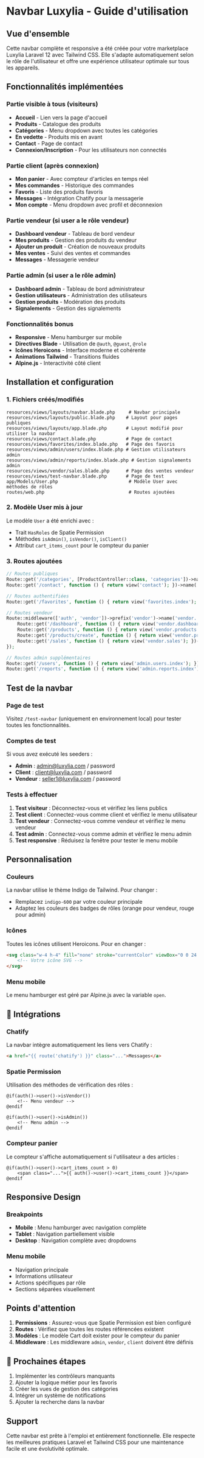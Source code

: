 #  Navbar Luxylia - Guide d'utilisation

##  Vue d'ensemble

Cette navbar complète et responsive a été créée pour votre marketplace Luxylia Laravel 12 avec Tailwind CSS. Elle s'adapte automatiquement selon le rôle de l'utilisateur et offre une expérience utilisateur optimale sur tous les appareils.

##  Fonctionnalités implémentées

###  Partie visible à tous (visiteurs)
-  **Accueil** - Lien vers la page d'accueil
-  **Produits** - Catalogue des produits
-  **Catégories** - Menu dropdown avec toutes les catégories
-  **En vedette** - Produits mis en avant
-  **Contact** - Page de contact
-  **Connexion/Inscription** - Pour les utilisateurs non connectés

###  Partie client (après connexion)
-  **Mon panier** - Avec compteur d'articles en temps réel
-  **Mes commandes** - Historique des commandes
-  **Favoris** - Liste des produits favoris
-  **Messages** - Intégration Chatify pour la messagerie
-  **Mon compte** - Menu dropdown avec profil et déconnexion

###  Partie vendeur (si user a le rôle vendeur)
-  **Dashboard vendeur** - Tableau de bord vendeur
-  **Mes produits** - Gestion des produits du vendeur
-  **Ajouter un produit** - Création de nouveaux produits
-  **Mes ventes** - Suivi des ventes et commandes
-  **Messages** - Messagerie vendeur

###  Partie admin (si user a le rôle admin)
-  **Dashboard admin** - Tableau de bord administrateur
-  **Gestion utilisateurs** - Administration des utilisateurs
-  **Gestion produits** - Modération des produits
-  **Signalements** - Gestion des signalements

###  Fonctionnalités bonus
-  **Responsive** - Menu hamburger sur mobile
-  **Directives Blade** - Utilisation de `@auth`, `@guest`, `@role`
-  **Icônes Heroicons** - Interface moderne et cohérente
-  **Animations Tailwind** - Transitions fluides
-  **Alpine.js** - Interactivité côté client

##  Installation et configuration

### 1. Fichiers créés/modifiés

```
resources/views/layouts/navbar.blade.php     # Navbar principale
resources/views/layouts/public.blade.php    # Layout pour pages publiques
resources/views/layouts/app.blade.php       # Layout modifié pour utiliser la navbar
resources/views/contact.blade.php           # Page de contact
resources/views/favorites/index.blade.php   # Page des favoris
resources/views/admin/users/index.blade.php # Gestion utilisateurs admin
resources/views/admin/reports/index.blade.php # Gestion signalements admin
resources/views/vendor/sales.blade.php      # Page des ventes vendeur
resources/views/test-navbar.blade.php       # Page de test
app/Models/User.php                          # Modèle User avec méthodes de rôles
routes/web.php                               # Routes ajoutées
```

### 2. Modèle User mis à jour

Le modèle `User` a été enrichi avec :
- Trait `HasRoles` de Spatie Permission
- Méthodes `isAdmin()`, `isVendor()`, `isClient()`
- Attribut `cart_items_count` pour le compteur du panier

### 3. Routes ajoutées

```php
// Routes publiques
Route::get('/categories', [ProductController::class, 'categories'])->name('categories.index');
Route::get('/contact', function () { return view('contact'); })->name('contact');

// Routes authentifiées
Route::get('/favorites', function () { return view('favorites.index'); })->name('favorites.index');

// Routes vendeur
Route::middleware(['auth', 'vendor'])->prefix('vendor')->name('vendor.')->group(function () {
    Route::get('/dashboard', function () { return view('vendor.dashboard'); })->name('dashboard');
    Route::get('/products', function () { return view('vendor.products.index'); })->name('products.index');
    Route::get('/products/create', function () { return view('vendor.products.create'); })->name('products.create');
    Route::get('/sales', function () { return view('vendor.sales'); })->name('sales');
});

// Routes admin supplémentaires
Route::get('/users', function () { return view('admin.users.index'); })->name('users.index');
Route::get('/reports', function () { return view('admin.reports.index'); })->name('reports.index');
```

##  Test de la navbar

### Page de test
Visitez `/test-navbar` (uniquement en environnement local) pour tester toutes les fonctionnalités.

### Comptes de test
Si vous avez exécuté les seeders :
- **Admin** : admin@luxylia.com / password
- **Client** : client@luxylia.com / password
- **Vendeur** : seller1@luxylia.com / password

### Tests à effectuer

1. **Test visiteur** : Déconnectez-vous et vérifiez les liens publics
2. **Test client** : Connectez-vous comme client et vérifiez le menu utilisateur
3. **Test vendeur** : Connectez-vous comme vendeur et vérifiez le menu vendeur
4. **Test admin** : Connectez-vous comme admin et vérifiez le menu admin
5. **Test responsive** : Réduisez la fenêtre pour tester le menu mobile

##  Personnalisation

### Couleurs
La navbar utilise le thème Indigo de Tailwind. Pour changer :
- Remplacez `indigo-600` par votre couleur principale
- Adaptez les couleurs des badges de rôles (orange pour vendeur, rouge pour admin)

### Icônes
Toutes les icônes utilisent Heroicons. Pour en changer :
```html
<svg class="w-4 h-4" fill="none" stroke="currentColor" viewBox="0 0 24 24">
    <!-- Votre icône SVG -->
</svg>
```

### Menu mobile
Le menu hamburger est géré par Alpine.js avec la variable `open`.

## 🔧 Intégrations

### Chatify
La navbar intègre automatiquement les liens vers Chatify :
```html
<a href="{{ route('chatify') }}" class="...">Messages</a>
```

### Spatie Permission
Utilisation des méthodes de vérification des rôles :
```blade
@if(auth()->user()->isVendor())
    <!-- Menu vendeur -->
@endif

@if(auth()->user()->isAdmin())
    <!-- Menu admin -->
@endif
```

### Compteur panier
Le compteur s'affiche automatiquement si l'utilisateur a des articles :
```blade
@if(auth()->user()->cart_items_count > 0)
    <span class="...">{{ auth()->user()->cart_items_count }}</span>
@endif
```

##  Responsive Design

### Breakpoints
- **Mobile** : Menu hamburger avec navigation complète
- **Tablet** : Navigation partiellement visible
- **Desktop** : Navigation complète avec dropdowns

### Menu mobile
- Navigation principale
- Informations utilisateur
- Actions spécifiques par rôle
- Sections séparées visuellement

##  Points d'attention

1. **Permissions** : Assurez-vous que Spatie Permission est bien configuré
2. **Routes** : Vérifiez que toutes les routes référencées existent
3. **Modèles** : Le modèle Cart doit exister pour le compteur du panier
4. **Middleware** : Les middleware `admin`, `vendor`, `client` doivent être définis

## 🔄 Prochaines étapes

1. Implémenter les contrôleurs manquants
2. Ajouter la logique métier pour les favoris
3. Créer les vues de gestion des catégories
4. Intégrer un système de notifications
5. Ajouter la recherche dans la navbar

##  Support

Cette navbar est prête à l'emploi et entièrement fonctionnelle. Elle respecte les meilleures pratiques Laravel et Tailwind CSS pour une maintenance facile et une évolutivité optimale.
